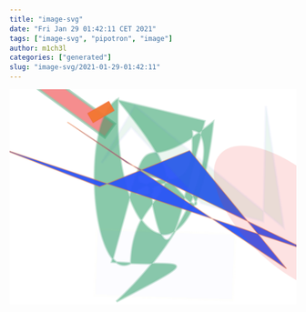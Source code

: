 ```yaml
---
title: "image-svg"
date: "Fri Jan 29 01:42:11 CET 2021"
tags: ["image-svg", "pipotron", "image"]
author: m1ch3l
categories: ["generated"]
slug: "image-svg/2021-01-29-01:42:11"
---
```


![](image.svg)
